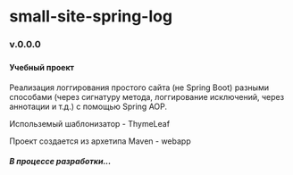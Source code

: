 # small-site-spring-log
<h3>v.0.0.0<h3>
<h4>Учебный проект</h4>

<p>Реализация логгирования простого сайта (не Spring Boot) разными способами (через сигнатуру метода, логгирование исключений, через аннотации и т.д.) с помощью Spring AOP.</p>
<p>Использемый шаблонизатор - ThymeLeaf</p>
<p>Проект создается из архетипа Maven - webapp</p>
<h5>В процессе разработки...</h5>

